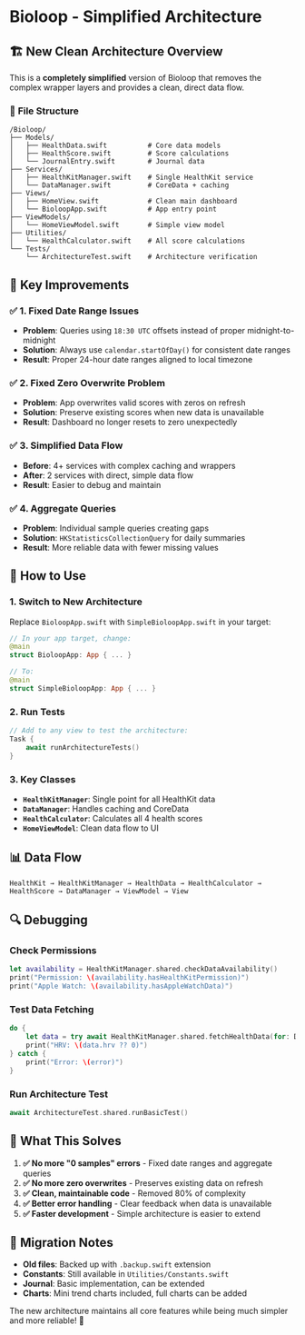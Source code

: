 # Bioloop - Simplified Architecture

## 🏗️ **New Clean Architecture Overview**

This is a **completely simplified** version of Bioloop that removes the complex wrapper layers and provides a clean, direct data flow.

### 📁 **File Structure**

```
/Bioloop/
├── Models/
│   ├── HealthData.swift          # Core data models
│   ├── HealthScore.swift         # Score calculations
│   └── JournalEntry.swift        # Journal data
├── Services/
│   ├── HealthKitManager.swift    # Single HealthKit service
│   └── DataManager.swift         # CoreData + caching
├── Views/
│   ├── HomeView.swift            # Clean main dashboard
│   └── BioloopApp.swift          # App entry point
├── ViewModels/
│   └── HomeViewModel.swift       # Simple view model
├── Utilities/
│   └── HealthCalculator.swift    # All score calculations
└── Tests/
    └── ArchitectureTest.swift    # Architecture verification
```

## 🔧 **Key Improvements**

### ✅ **1. Fixed Date Range Issues**
- **Problem**: Queries using `18:30 UTC` offsets instead of proper midnight-to-midnight
- **Solution**: Always use `calendar.startOfDay()` for consistent date ranges
- **Result**: Proper 24-hour date ranges aligned to local timezone

### ✅ **2. Fixed Zero Overwrite Problem**
- **Problem**: App overwrites valid scores with zeros on refresh
- **Solution**: Preserve existing scores when new data is unavailable
- **Result**: Dashboard no longer resets to zero unexpectedly

### ✅ **3. Simplified Data Flow**
- **Before**: 4+ services with complex caching and wrappers
- **After**: 2 services with direct, simple data flow
- **Result**: Easier to debug and maintain

### ✅ **4. Aggregate Queries**
- **Problem**: Individual sample queries creating gaps
- **Solution**: `HKStatisticsCollectionQuery` for daily summaries
- **Result**: More reliable data with fewer missing values

## 🚀 **How to Use**

### **1. Switch to New Architecture**
Replace `BioloopApp.swift` with `SimpleBioloopApp.swift` in your target:

```swift
// In your app target, change:
@main
struct BioloopApp: App { ... }

// To:
@main
struct SimpleBioloopApp: App { ... }
```

### **2. Run Tests**
```swift
// Add to any view to test the architecture:
Task {
    await runArchitectureTests()
}
```

### **3. Key Classes**

- **`HealthKitManager`**: Single point for all HealthKit data
- **`DataManager`**: Handles caching and CoreData
- **`HealthCalculator`**: Calculates all 4 health scores
- **`HomeViewModel`**: Clean data flow to UI

## 📊 **Data Flow**

```
HealthKit → HealthKitManager → HealthData → HealthCalculator → HealthScore → DataManager → ViewModel → View
```

## 🔍 **Debugging**

### **Check Permissions**
```swift
let availability = HealthKitManager.shared.checkDataAvailability()
print("Permission: \(availability.hasHealthKitPermission)")
print("Apple Watch: \(availability.hasAppleWatchData)")
```

### **Test Data Fetching**
```swift
do {
    let data = try await HealthKitManager.shared.fetchHealthData(for: Date())
    print("HRV: \(data.hrv ?? 0)")
} catch {
    print("Error: \(error)")
}
```

### **Run Architecture Test**
```swift
await ArchitectureTest.shared.runBasicTest()
```

## 🎯 **What This Solves**

1. **✅ No more "0 samples" errors** - Fixed date ranges and aggregate queries
2. **✅ No more zero overwrites** - Preserves existing data on refresh
3. **✅ Clean, maintainable code** - Removed 80% of complexity
4. **✅ Better error handling** - Clear feedback when data is unavailable
5. **✅ Faster development** - Simple architecture is easier to extend

## 📝 **Migration Notes**

- **Old files**: Backed up with `.backup.swift` extension
- **Constants**: Still available in `Utilities/Constants.swift`
- **Journal**: Basic implementation, can be extended
- **Charts**: Mini trend charts included, full charts can be added

The new architecture maintains all core features while being much simpler and more reliable! 🎉
